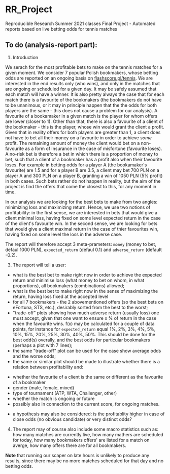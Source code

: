 # RR_Project
Reproducible Research Summer 2021 classes Final Project - Automated reports based on live betting odds for tennis matches

## To do (analysis-report part):

1. Introduction

We serach for the most profitable bets to make on the tennis matches for a given moment. We consider
7 popular Polish bookmakers, whose betting odds are reported on an ongoing basis on [flashscore.pl/tennis](flashscore.pl/tennis).
We are interested in the end results only (who wins), and only in the matches that are ongoing or scheduled for a given day.
It may be safely assumed that each match will have a winner. It is also pretty always the case that for each match there is
a favourite of the bookmakers (the bookmakers do not have to be unanimous, or it may in principle happen that the the odds for
both players are the same - this does not cause a problem for our analysis). A favourite of a bookamaker in a given match is 
the player for whom offers are lower (closer to 1). Other than that, there is also a favourite of a client of the bookmaker - this is the
player, whose win would grant the client a profit. Given that in reality offers for both players are greater than 1, a client 
does not have to bet all their money on a favourite in order to achieve *some* profit. The remaining amount of money the client
would bet on a non-favourite as a form of insurance in the case of misfortune (favourite loses). A no-risk bet is therefore a bet
in which there is a proportion of money to bet, such that a client of a bookmaker has a profit also when their favourite loses.
For example in betting odds for a player A (the bookamaker's favourite) are 1.5 and for a player B are 3.5, a client may bet 700 PLN 
on a player A and 300 PLN on a player B, granting a win of 1050 PLN (5% profit) in both cases. Such bets rather do not happen in reality,
but the aim of the project is find the offers that come the closest to this, for any moment in time.

In our analysis we are looking for the best bets to make from two angles: minimizing loss and maximizing return. Hence, we use two
notions of profitability: in the first sense, we are interested in bets that would give a client minimal loss, having fixed on some level
expected return in the case of the client's favourite win. In the second sense, we are looking for bets that would
give a client maximal return in the case of thier favourites win, having fixed on some level the loss in the adverse case.

The report will therefore accept 3 meta-prameters: `money` (money to bet, defaul 1000 PLN), `expected_return` (defaul 0.1)
and `adverse_return` (default -0.2).

3. The report will tell a user:
- what is the best bet to make right now in order to achieve the expected return and minimise loss (what money to bet
on whom, in what proportions), all bookmakers (combinations) allowed;
- what is the best bet to make right now in the sense of maximizing the return, having loss fixed at the accepted level
- for all 7 bookmakers - the 2 abovementioned offers (so the best bets on eFortuna, STS, etc.), desirably sorted from the
best to the worst;
- "trade-off" plots showing how much adverse return (usually loss) one must accept, given that one want to ensure x % of return
in the case when the favourite wins. f(x) may be calculated for a couple of data points, for instance for `expected_return` equal 1%, 2%, 3%, 
4%, 5%, 10%, 15%, 20%, 25%, 30%, 40%, 50%. This should be done for the best odd(s) overally, and the best odds for particular bookmakers 
(perhaps a plot with 7 lines);
- the same "trade-off" plot can be used for the case show average odds and the worse odds;
- the same or similar plot should be made to illustrate whether there is a relation between profitability and:
 * whether the favourite of a client is the same or different as the favourite of a bookmaker
 * gender (male, female, mixed)
 * type of tournament (ATP, WTA, Challenger, other)
 * whether the match is ongoing or future
 * possibly also in connection to the current score, for ongoing matches.
- a hypothesis may also be considered: is the profitablity higher in case of close odds (no obvious candidate) or very distinct
odds?

4. The report may of course also include some macro statistics such as: how many matches are currently live, how many mathers are scheduled
for today, how many bookmakers offers' are listed for a match on averge, how many offers there are for all bookmakers.

**Note** that running our scaper on late hours is unlikely to produce any results, since there may be no more matches scheduled for that day and
no betting odds.
